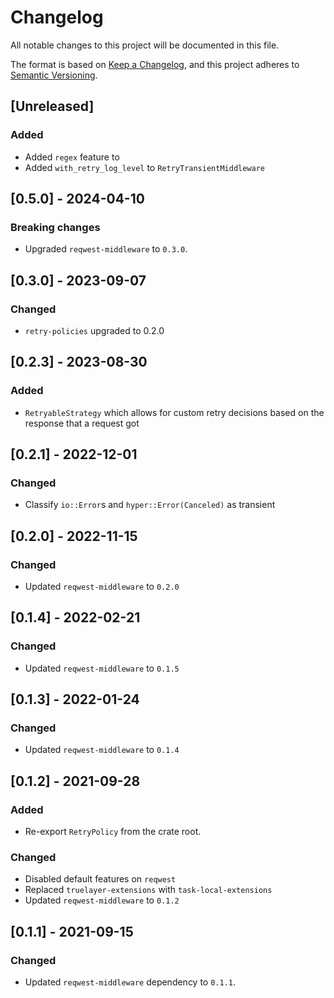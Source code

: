 # Changelog
All notable changes to this project will be documented in this file.

The format is based on [Keep a Changelog](https://keepachangelog.com/en/1.0.0/),
and this project adheres to [Semantic Versioning](https://semver.org/spec/v2.0.0.html).

## [Unreleased]

### Added
- Added `regex` feature to
- Added `with_retry_log_level` to `RetryTransientMiddleware`

## [0.5.0] - 2024-04-10

### Breaking changes
- Upgraded `reqwest-middleware` to `0.3.0`.

## [0.3.0] - 2023-09-07
### Changed
- `retry-policies` upgraded to 0.2.0

## [0.2.3] - 2023-08-30
### Added
- `RetryableStrategy` which allows for custom retry decisions based on the response that a request got

## [0.2.1] - 2022-12-01

### Changed
- Classify `io::Error`s and `hyper::Error(Canceled)` as transient

## [0.2.0] - 2022-11-15
### Changed
- Updated `reqwest-middleware` to `0.2.0`

## [0.1.4] - 2022-02-21
### Changed
- Updated `reqwest-middleware` to `0.1.5`

## [0.1.3] - 2022-01-24
### Changed
- Updated `reqwest-middleware` to `0.1.4`

## [0.1.2] - 2021-09-28
### Added
- Re-export `RetryPolicy` from the crate root.
### Changed
- Disabled default features on `reqwest`
- Replaced `truelayer-extensions` with `task-local-extensions`
- Updated `reqwest-middleware` to `0.1.2`

## [0.1.1] - 2021-09-15
### Changed
- Updated `reqwest-middleware` dependency to `0.1.1`.
